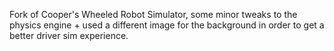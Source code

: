 Fork of Cooper's Wheeled Robot Simulator, some minor tweaks to the physics engine + used a different image for the background in order to get a better driver sim experience.
